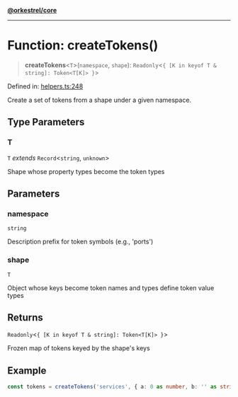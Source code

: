 [**@orkestrel/core**](../index.md)

***

# Function: createTokens()

> **createTokens**\<`T`\>(`namespace`, `shape`): `Readonly`\<`{ [K in keyof T & string]: Token<T[K]> }`\>

Defined in: [helpers.ts:248](https://github.com/orkestrel/core/blob/ccb170966790f428093f11a71a5646a6e842dbf9/src/helpers.ts#L248)

Create a set of tokens from a shape under a given namespace.

## Type Parameters

### T

`T` *extends* `Record`\<`string`, `unknown`\>

Shape whose property types become the token types

## Parameters

### namespace

`string`

Description prefix for token symbols (e.g., 'ports')

### shape

`T`

Object whose keys become token names and types define token value types

## Returns

`Readonly`\<`{ [K in keyof T & string]: Token<T[K]> }`\>

Frozen map of tokens keyed by the shape's keys

## Example

```ts
const tokens = createTokens('services', { a: 0 as number, b: '' as string })
```
